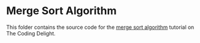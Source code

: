 # Merge Sort Algorithm  

This folder contains the source code for the <a href="http://www.thecodingdelight.com/merge-sort-algorithm-tutorial/">merge sort algorithm</a> tutorial on The Coding Delight.
